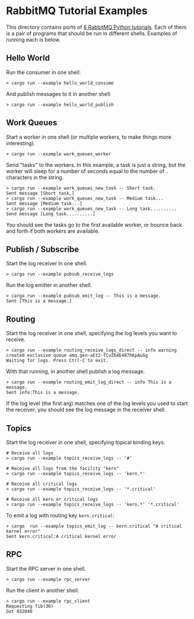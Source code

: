 # RabbitMQ Tutorial Examples

This directory contains ports of [6 RabbitMQ Python
tutorials](https://www.rabbitmq.com/getstarted.html). Each of them is a pair of
programs that should be run in different shells. Examples of running each is
below.

## Hello World

Run the consumer in one shell:

```
> cargo run --example hello_world_consume
```

And publish messages to it in another shell:

```
> cargo run --example hello_world_publish
```

## Work Queues

Start a worker in one shell (or multiple workers, to make things more interesting).

```
> cargo run --example work_queues_worker
```

Send "tasks" to the workers. In this example, a task is just a string, but the
worker will sleep for a number of seconds equal to the number of `.` characters
in the string.

```
> cargo run --example work_queues_new_task -- Short task.
Sent message [Short task.]
> cargo run --example work_queues_new_task -- Medium task...
Sent message [Medium task...]
> cargo run --example work_queues_new_task -- Long task..........
Send message [Long task..........]
```

You should see the tasks go to the first available worker, or bounce back and
forth if both workers are available.

## Publish / Subscribe

Start the log receiver in one shell.

```
> cargo run --example pubsub_receive_logs
```

Run the log emitter in another shell.

```
> cargo run --example pubsub_emit_log -- This is a message.
Sent [This is a message.]
```

## Routing

Start the log receiver in one shell, specifying the log levels you want to receive.

```
> cargo run --example routing_receive_logs_direct -- info warning
created exclusive queue amq.gen-aEt2-fCvZ64E487hKpAuGg
Waiting for logs. Press Ctrl-C to exit.
```

With that running, in another shell publish a log message.

```
> cargo run --example routing_emit_log_direct -- info This is a message.
Sent info:This is a message.
```

If the log level (the first arg) matches one of the log levels you used to
start the receiver, you should see the log message in the receiver shell.

## Topics

Start the log receiver in one shell, specifying topical binding keys.

```
# Receive all logs
> cargo run --example topics_receive_logs -- '#'

# Receive all logs from the facility "kern"
> cargo run --example topics_receive_logs -- 'kern.*'

# Receive all critical logs
> cargo run --example topics_receive_logs -- '*.critical'

# Receive all kern or critical logs
> cargo run --example topics_receive_logs -- 'kern.*' '*.critical'
```

To emit a log with routing key `kern.critical`:

```
> cargo  run --example topics_emit_log -- kern.critical "A critical kernel error"
Sent kern.critical:A critical kernel error
```

## RPC

Start the RPC server in one shell.

```
> cargo run --example rpc_server
```

Run the client in another shell.

```
> cargo run --example rpc_client
Requesting fib(30)
Got 832040
```
